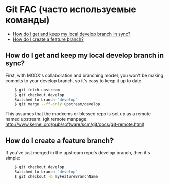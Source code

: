 # Git FAC (часто используемые команды)

* [How do I get and keep my local develop branch in sync?](#-how-do-i-get-and-keep-my-local-develop-branch-in-sync)
* [How do I create a feature branch?](#-how-do-i-create-a-feature-branch)

## How do I get and keep my local develop branch in sync?
First, with MODX's collaboration and branching model, you won't be making commits to your develop branch, so it's easy to keep it up to date.

``` bash
	$ git fetch upstream
	$ git checkout develop
	Switched to branch "develop"
	$ git merge --ff-only upstream/develop
```

This assumes that the modxcms or blessed repo is set up as a remote named upstream. (git remote manpage: http://www.kernel.org/pub/software/scm/git/docs/git-remote.html)

## How do I create a feature branch?
If you've just merged in the upstream repo's develop branch, then it's simple:

``` bash
	$ git checkout develop
	Switched to branch "develop"
	$ git checkout -b myFeatureBranchName
```